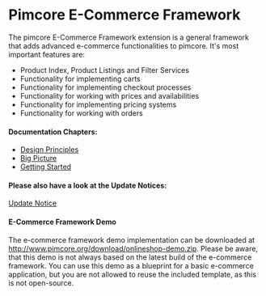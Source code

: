 # Pimcore E-Commerce Framework

The pimcore E-Commerce Framework extension is a general framework that adds advanced e-commerce functionalities to pimcore.
It's most important features are:
- Product Index, Product Listings and Filter Services
- Functionality for implementing carts
- Functionality for implementing checkout processes
- Functionality for working with prices and availabilities 
- Functionality for implementing pricing systems
- Functionality for working with orders

#### Documentation Chapters: 
- [Design Principles](doc/Design-Principles.markdown)
- [Big Picture](doc/Big-Picture.markdown)
- [Getting Started](doc/Getting-Started.markdown)

#### Please also have a look at the Update Notices: 
[Update Notice](doc/update-notices.markdown)


#### E-Commerce Framework Demo

The e-commerce framework demo implementation can be downloaded at http://www.pimcore.org/download/onlineshop-demo.zip. Please be aware, that this demo is not always based on the latest build of the e-commerce framework. You can use this demo as a blueprint for a basic e-commerce application, but you are not allowed to reuse the included template, as this is not open-source.
